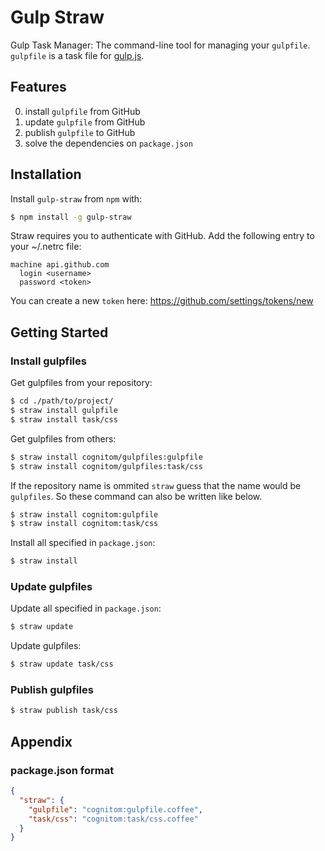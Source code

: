 # Gulp Straw

Gulp Task Manager: The command-line tool for managing your `gulpfile`.
`gulpfile` is a task file for [gulp.js](http://gulpjs.com).

## Features

0. install `gulpfile` from GitHub
0. update `gulpfile` from GitHub
0. publish `gulpfile` to GitHub
0. solve the dependencies on `package.json`

## Installation

Install `gulp-straw` from `npm` with:

```bash
$ npm install -g gulp-straw
```

Straw requires you to authenticate with GitHub. Add the following entry to your ~/.netrc file:

```
machine api.github.com
  login <username>
  password <token>
```

You can create a new `token` here: https://github.com/settings/tokens/new

## Getting Started

### Install gulpfiles

Get gulpfiles from your repository:

```bash
$ cd ./path/to/project/
$ straw install gulpfile
$ straw install task/css
```

Get gulpfiles from others:

```bash
$ straw install cognitom/gulpfiles:gulpfile
$ straw install cognitom/gulpfiles:task/css
```

If the repository name is ommited `straw` guess that the name would be `gulpfiles`. So these command can also be written like below.

```bash
$ straw install cognitom:gulpfile
$ straw install cognitom:task/css
```

Install all specified in `package.json`:

```bash
$ straw install
```

### Update gulpfiles

Update all specified in `package.json`:

```bash
$ straw update
```

Update gulpfiles:

```bash
$ straw update task/css
```

### Publish gulpfiles

```bash
$ straw publish task/css
```

## Appendix

### package.json format

```json
{
  "straw": {
    "gulpfile": "cognitom:gulpfile.coffee",
    "task/css": "cognitom:task/css.coffee"
  }
}
```